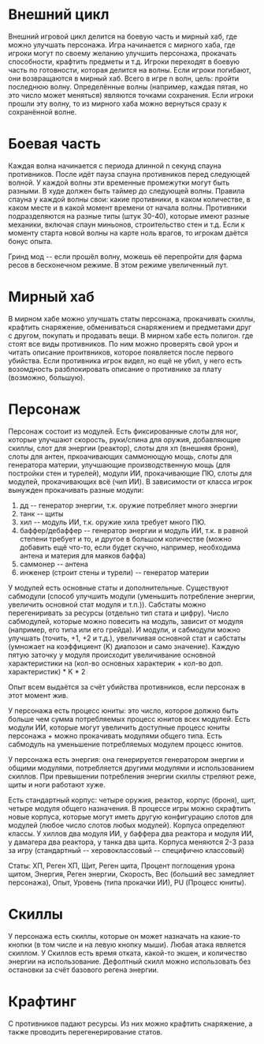# Внешний цикл

Внешний игровой цикл делится на боевую часть и мирный хаб, где можно улучшать персонажа. 
Игра начинается с мирного хаба, где игроки могут по своему желанию улучшить персонажа, прокачать способности, крафтить предметы и т.д.
Игроки переходят в боевую часть по готовности, которая делится на волны. Если игроки погибают, они возвращаются в мирный хаб. 
Всего в игре n волн, цель: пройти последнюю волну. Определённые волны (например, каждая пятая, но это число может меняться) являются точками сохранения. Если игроки прошли эту волну, то из мирного хаба можно вернуться сразу к сохранённой волне. 

# Боевая часть

Каждая волна начинается с периода длинной n секунд спауна противников. После идёт пауза спауна противников перед следующей волной. У каждой волны эти временные промежутки могут быть разными. В худе должен быть таймер до следующей волны.
Правила спауна у каждой волны свои: какие противники, в каком количестве, в каком месте и в какой момент времени от начала волны. Противники подразделяются на разные типы (штук 30-40), которые имеют разные механики, включая спаун миньонов, строительство стен и т.д. Если к моменту старта новой волны на карте ноль врагов, то игрокам даётся бонус опыта.  
  
Гринд мод -- если прошёл волну, можешь её перепройти для фарма ресов в бесконечном режиме. В этом режиме увеличенный лут.

# Мирный хаб

В мирном хабе можно улучшать статы персонажа, прокачивать скиллы, крафтить снаряжение, обмениваться снаряжением и предметами друг с другом, покупать и продавать вещи. В мирном хабе есть полигон. где стоят все виды противников. По ним можно проверять свой урон и читать описание проитвников, которое появляется после первого убийства. Если противника игрок видел, но ещё не убил, у него есть возомдность разблокировать описание о противнике за плату (возможно, большую).  

# Персонаж

Персонаж состоит из модулей. Есть фиксированные слоты для ног, которые улучшают скорость, руки/спина для оружия, добавляющие скиллы, слот для энергии (реактор), слоты для хп (внешняя броня), слоты для антен, пркоачивающих саммонющую мощь, слоты для генератора материи, улучшающие производственную мощь (для постройки стен и турелей), модули ИИ, прокачивающие ПЮ, слоты для модулей, прокачивающих всё (чип ИИ). В зависимости от класса игрок вынужден прокачивать разные модули:  
1) дд -- генератор энергии, т.к. оружие потребляет много энергии
2) танк -- щиты
3) хил -- модуль ИИ, т.к. оружие хила требует много ПЮ.
4) баффер/дебаффер -- генератор энергии и модуль ИИ, т.к. в равной степени требует и то, и другое в большом количестве (можно добавить ещё что-то, если будет скучно, например, необходима антена и материя для маяков баффа)
5) саммонер -- антена
6) инженер (строит стены и турели) -- генератор материи
  
У модулей есть основные статы и дополнительные. Существуют сабмодули (способ улучшить модули (уменьшить потребление энергии, увеличить основной стат модуля и т.п.)). Сабстаты можно перегениривать за ресурсы (отдельно тип стата и цифру). Число сабмодулей, которые можно повесить на модуль, зависит от модуля (например, его типа или его грейда). И модули, и сабмодули можно улучшать (точить, +1, +2 и т.д.), увеличивая основной стат и сабстаты (умножает на коэффициент (K) диапозон и само значение). Каждую пятую заточку у модуля происходит увеличивание основной характеристики на (кол-во основных характерик + кол-во доп. характеристик) * K * 2  
  
Опыт всем выдаётся за счёт убийства противников, если персонаж в этот момент жив.  

У персонажа есть процесс юниты: это число, которое должно быть больше чем сумма потребляемых процесс юнитов всех модулей. Есть модули ИИ, которые могут увеличить доступные процесс юниты персонажа + можно прокачивать модулями общего типа. Есть сабмодуль на уменьшение потребляемых модулем процесс юнитов.  
  
У персонажа есть энергия: она генерируется генератором энергии и общими модулями, потребляется другими модулями и использованием скиллов. При превышении потребления энергии скиллы стреляют реже, щиты и ноги работают хуже.
  
Есть стандартный корпус: четыре оружия, реактор, корпус (броня), щит, четыре модуля общего назначения. В процессе игры можно скрафтить новые корпуса, которые могут иметь другую конфигурацию слотов для модулей (любое число слотов любых модулей). Корпуса определяют классы. У хиллов два модуля ИИ, у баффера два реактора и модуля ИИ, у дамагера два реактора, у танка два щита. Корпуса меняются 2-3 раза за игру (стандартный -- херовоклассовый -- специфично классовый)
  
Статы: ХП, Реген ХП, Щит, Реген щита, Процент поглощения урона щитом, Энергия, Реген энергии, Скорость, Вес (больший вес замедляет персонажа), Опыт, Уровень (типа прокачки ИИ), PU (Процесс юниты).

# Скиллы

У персонажа есть скиллы, которые он может назначать на какие-то кнопки (в том числе и на левую кнопку мыши). Любая атака является скиллом. У Скиллов есть время отката, какой-то экшен, и количество энергии на использование. Дефолтный скилл можно использовать без остановки
за счёт базового регена энергии.

# Крафтинг

С противников падают ресурсы. Из них можно крафтить снаряжение, а также проводить перегенерирование статов. 
